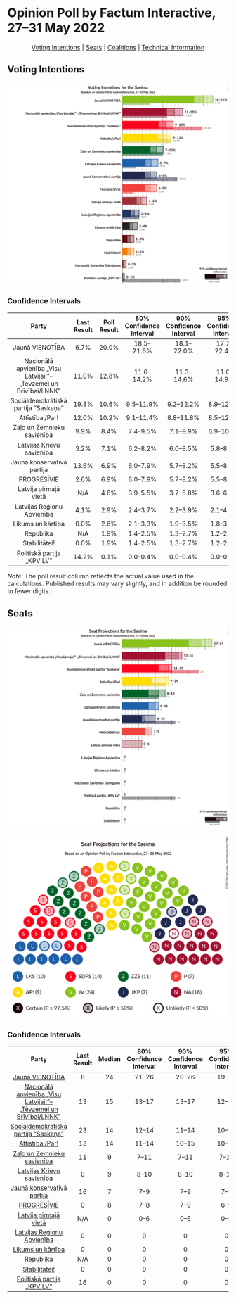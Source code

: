 # Opinion Poll by Factum Interactive, 27–31 May 2022

<p align="center"><a href="#voting-intentions">Voting Intentions</a> | <a href="#seats">Seats</a> | <a href="#coalitions">Coalitions</a> | <a href="#technical-information">Technical Information</a></p>

## Voting Intentions

![Graph with voting intentions not yet produced](2022-05-31-FactumInteractive.png "Voting Intentions")

### Confidence Intervals

| Party | Last Result | Poll Result | 80% Confidence Interval | 90% Confidence Interval | 95% Confidence Interval | 99% Confidence Interval |
|:-----:|:-----------:|:-----------:|:-----------------------:|:-----------------------:|:-----------------------:|:-----------------------:|
| Jaunā VIENOTĪBA | 6.7% | 20.0% | 18.5–21.6% |18.1–22.0% |17.7–22.4% |17.0–23.2% |
| Nacionālā apvienība „Visu Latvijai!”–„Tēvzemei un Brīvībai/LNNK” | 11.0% | 12.8% | 11.6–14.2% |11.3–14.6% |11.0–14.9% |10.4–15.6% |
| Sociāldemokrātiskā partija “Saskaņa” | 19.8% | 10.6% | 9.5–11.9% |9.2–12.2% |8.9–12.6% |8.4–13.2% |
| Attīstībai/Par! | 12.0% | 10.2% | 9.1–11.4% |8.8–11.8% |8.5–12.1% |8.0–12.7% |
| Zaļo un Zemnieku savienība | 9.9% | 8.4% | 7.4–9.5% |7.1–9.9% |6.9–10.2% |6.4–10.7% |
| Latvijas Krievu savienība | 3.2% | 7.1% | 6.2–8.2% |6.0–8.5% |5.8–8.8% |5.4–9.3% |
| Jaunā konservatīvā partija | 13.6% | 6.9% | 6.0–7.9% |5.7–8.2% |5.5–8.5% |5.1–9.0% |
| PROGRESĪVIE | 2.6% | 6.9% | 6.0–7.9% |5.7–8.2% |5.5–8.5% |5.1–9.0% |
| Latvija pirmajā vietā | N/A | 4.6% | 3.9–5.5% |3.7–5.8% |3.6–6.0% |3.2–6.5% |
| Latvijas Reģionu Apvienība | 4.1% | 2.9% | 2.4–3.7% |2.2–3.9% |2.1–4.1% |1.9–4.5% |
| Likums un kārtība | 0.0% | 2.6% | 2.1–3.3% |1.9–3.5% |1.8–3.7% |1.6–4.1% |
| Republika | N/A | 1.9% | 1.4–2.5% |1.3–2.7% |1.2–2.9% |1.1–3.2% |
| Stabilitātei! | 0.0% | 1.9% | 1.4–2.5% |1.3–2.7% |1.2–2.9% |1.1–3.2% |
| Politiskā partija „KPV LV” | 14.2% | 0.1% | 0.0–0.4% |0.0–0.4% |0.0–0.5% |0.0–0.7% |

*Note:* The poll result column reflects the actual value used in the calculations. Published results may vary slightly, and in addition be rounded to fewer digits.

## Seats

![Graph with seats not yet produced](2022-05-31-FactumInteractive-seats.png "Seats")

![Graph with seating plan not yet produced](2022-05-31-FactumInteractive-seating-plan.png "Seating Plan")

### Confidence Intervals

| Party | Last Result | Median | 80% Confidence Interval | 90% Confidence Interval | 95% Confidence Interval | 99% Confidence Interval |
|:-----:|:-----------:|:------:|:-----------------------:|:-----------------------:|:-----------------------:|:-----------------------:|
| <a href="#jaunā-vienotība">Jaunā VIENOTĪBA</a> | 8 | 24 | 21–26 |20–26 |19–26 |19–27 |
| <a href="#nacionālā-apvienība-„visu-latvijai!”–„tēvzemei-un-brīvībai/lnnk”">Nacionālā apvienība „Visu Latvijai!”–„Tēvzemei un Brīvībai/LNNK”</a> | 13 | 15 | 13–17 |13–17 |12–17 |12–17 |
| <a href="#sociāldemokrātiskā-partija-“saskaņa”">Sociāldemokrātiskā partija “Saskaņa”</a> | 23 | 14 | 12–14 |11–14 |10–15 |10–16 |
| <a href="#attīstībai/par!">Attīstībai/Par!</a> | 13 | 14 | 11–14 |10–15 |10–16 |9–16 |
| <a href="#zaļo-un-zemnieku-savienība">Zaļo un Zemnieku savienība</a> | 11 | 9 | 7–11 |7–11 |7–11 |7–12 |
| <a href="#latvijas-krievu-savienība">Latvijas Krievu savienība</a> | 0 | 9 | 8–10 |8–10 |8–10 |6–10 |
| <a href="#jaunā-konservatīvā-partija">Jaunā konservatīvā partija</a> | 16 | 7 | 7–9 |7–9 |7–9 |0–10 |
| <a href="#progresīvie">PROGRESĪVIE</a> | 0 | 8 | 7–8 |7–9 |6–9 |0–12 |
| <a href="#latvija-pirmajā-vietā">Latvija pirmajā vietā</a> | N/A | 0 | 0–6 |0–6 |0–6 |0–7 |
| <a href="#latvijas-reģionu-apvienība">Latvijas Reģionu Apvienība</a> | 0 | 0 | 0 |0 |0 |0 |
| <a href="#likums-un-kārtība">Likums un kārtība</a> | 0 | 0 | 0 |0 |0 |0 |
| <a href="#republika">Republika</a> | N/A | 0 | 0 |0 |0 |0 |
| <a href="#stabilitātei!">Stabilitātei!</a> | 0 | 0 | 0 |0 |0 |0 |
| <a href="#politiskā-partija-„kpv-lv”">Politiskā partija „KPV LV”</a> | 16 | 0 | 0 |0 |0 |0 |

